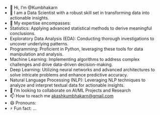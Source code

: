 - 👋 Hi, I’m @Kumbhakarn
- 👀 I am a Data Scientist with a robust skill set in transforming data into actionable insights.
- 🌱  My expertise encompasses:
- Statistics: Applying advanced statistical methods to derive meaningful conclusions.
- Exploratory Data Analysis (EDA): Conducting thorough investigations to uncover underlying patterns.
- Programming: Proficient in Python, leveraging these tools for data manipulation and analysis.
- Machine Learning: Implementing algorithms to address complex challenges and drive data-driven decision-making.
- Deep Learning: Utilizing neural networks and advanced architectures to solve intricate problems and enhance predictive accuracy.
- Natural Language Processing (NLP): Leveraging NLP techniques to analyze and interpret textual data for actionable insights.
- 💞️ I’m looking to collaborate on AI/ML Projects and Research 
- 📫 How to reach me akashkumbhakarn@gmail.com
- 😄 Pronouns: 
- ⚡ Fun fact: ...

<!---
Kumbhakarn/Kumbhakarn is a ✨ special ✨ repository because its `README.md` (this file) appears on your GitHub profile.
You can click the Preview link to take a look at your changes.
--->

